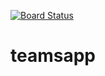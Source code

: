 [![Board Status](https://dev.azure.com/msapmdemo/abebd2e9-e0d6-428b-b47e-49812ec6f39f/18073d9d-45e4-4c91-b89c-46cba57203dc/_apis/work/boardbadge/695d68af-f573-44fc-b4e8-c822008a7959)](https://dev.azure.com/msapmdemo/abebd2e9-e0d6-428b-b47e-49812ec6f39f/_boards/board/t/18073d9d-45e4-4c91-b89c-46cba57203dc/Microsoft.RequirementCategory)
# teamsapp